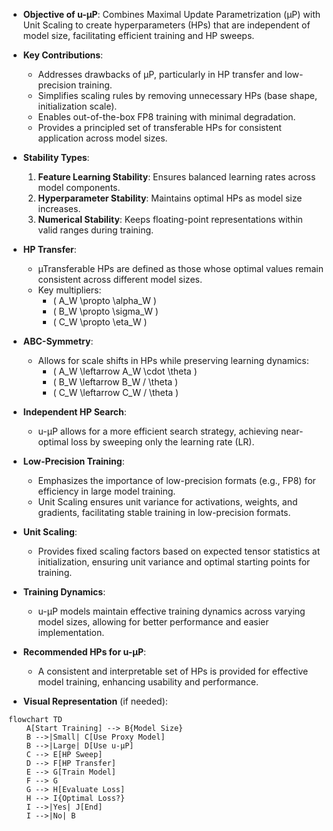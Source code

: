 - **Objective of u-µP**: Combines Maximal Update Parametrization (µP) with Unit Scaling to create hyperparameters (HPs) that are independent of model size, facilitating efficient training and HP sweeps.

- **Key Contributions**:
  - Addresses drawbacks of µP, particularly in HP transfer and low-precision training.
  - Simplifies scaling rules by removing unnecessary HPs (base shape, initialization scale).
  - Enables out-of-the-box FP8 training with minimal degradation.
  - Provides a principled set of transferable HPs for consistent application across model sizes.

- **Stability Types**:
  1. **Feature Learning Stability**: Ensures balanced learning rates across model components.
  2. **Hyperparameter Stability**: Maintains optimal HPs as model size increases.
  3. **Numerical Stability**: Keeps floating-point representations within valid ranges during training.

- **HP Transfer**: 
  - µTransferable HPs are defined as those whose optimal values remain consistent across different model sizes.
  - Key multipliers: 
    - \( A_W \propto \alpha_W \)
    - \( B_W \propto \sigma_W \)
    - \( C_W \propto \eta_W \)

- **ABC-Symmetry**: 
  - Allows for scale shifts in HPs while preserving learning dynamics:
    - \( A_W \leftarrow A_W \cdot \theta \)
    - \( B_W \leftarrow B_W / \theta \)
    - \( C_W \leftarrow C_W / \theta \)

- **Independent HP Search**: 
  - u-µP allows for a more efficient search strategy, achieving near-optimal loss by sweeping only the learning rate (LR).

- **Low-Precision Training**: 
  - Emphasizes the importance of low-precision formats (e.g., FP8) for efficiency in large model training.
  - Unit Scaling ensures unit variance for activations, weights, and gradients, facilitating stable training in low-precision formats.

- **Unit Scaling**: 
  - Provides fixed scaling factors based on expected tensor statistics at initialization, ensuring unit variance and optimal starting points for training.

- **Training Dynamics**: 
  - u-µP models maintain effective training dynamics across varying model sizes, allowing for better performance and easier implementation.

- **Recommended HPs for u-µP**: 
  - A consistent and interpretable set of HPs is provided for effective model training, enhancing usability and performance.

- **Visual Representation** (if needed):
```mermaid
flowchart TD
    A[Start Training] --> B{Model Size}
    B -->|Small| C[Use Proxy Model]
    B -->|Large| D[Use u-µP]
    C --> E[HP Sweep]
    D --> F[HP Transfer]
    E --> G[Train Model]
    F --> G
    G --> H[Evaluate Loss]
    H --> I{Optimal Loss?}
    I -->|Yes| J[End]
    I -->|No| B
```